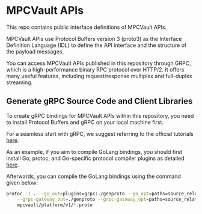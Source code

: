 # MPCVault APIs

This repo contains public interface definitions of MPCVault APIs.

MPCVault APIs use Protocol Buffers version 3 (proto3) as the Interface Definition Language (IDL) to define the API interface and the structure of the payload messages.

You can access MPCVault APIs published in this repository through GRPC, which is a high-performance binary RPC protocol over HTTP/2. It offers many useful features, including request/response multiplex and full-duplex streaming.

## Generate gRPC Source Code and Client Libraries

To create gRPC bindings for MPCVault APIs within this repository, you need to install Protocol Buffers and gRPC on your local machine first.

For a seamless start with gRPC, we suggest referring to the official tutorials [here](https://grpc.io/docs/languages).

As an example, if you aim to compile GoLang bindings, you should first install Go, protoc, and Go-specific protocol compiler plugins as detailed [here](https://grpc.io/docs/languages/go/quickstart/#prerequisites).

Afterwards, you can compile the GoLang bindings using the command given below:

```bash
protoc -I . --go_out=plugins=grpc:./genproto --go_opt=paths=source_relative \
    --grpc-gateway_out=./genproto --grpc-gateway_opt=paths=source_relative \
    mpcvault/platform/v1/*.proto
```